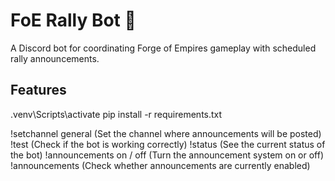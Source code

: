# FoE Rally Bot 🤖

A Discord bot for coordinating Forge of Empires gameplay with scheduled rally announcements.

## Features

.venv\Scripts\activate
pip install -r requirements.txt


!setchannel general (Set the channel where announcements will be posted)
!test (Check if the bot is working correctly)
!status (See the current status of the bot)
!announcements on / off (Turn the announcement system on or off)
!announcements (Check whether announcements are currently enabled)